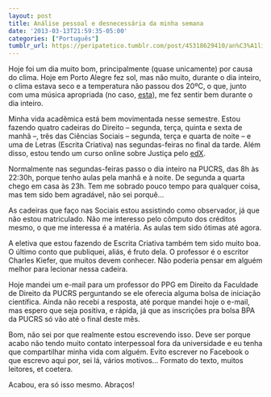 ```yaml
---
layout: post
title: Análise pessoal e desnecessária da minha semana
date: '2013-03-13T21:59:35-05:00'
categories: ["Português"]
tumblr_url: https://peripatetico.tumblr.com/post/45318629410/an%C3%A1lise-pessoal-e-desnecess%C3%A1ria-da-minha-semana
---
```

Hoje foi um dia muito bom, principalmente (quase unicamente) por causa do clima. Hoje em Porto Alegre fez sol, mas não muito, durante o dia inteiro, o clima estava seco e a temperatura não passou dos 20ºC, o que, junto com uma música apropriada (no caso, [esta](http://www.youtube.com/watch?v=CC5cYeAlcjs "They Called it Disco!")), me fez sentir bem durante o dia inteiro.

Minha vida acadêmica está bem movimentada nesse semestre. Estou fazendo quatro cadeiras do Direito – segunda, terça, quinta e sexta de manhã –, três das Ciências Sociais – segunda, terça e quarta de noite – e uma de Letras (Escrita Criativa) nas segundas-feiras no final da tarde. Além disso, estou tendo um curso online sobre Justiça pelo [edX](https://www.edx.org "edX").&nbsp;

Normalmente nas segundas-feiras passo o dia inteiro na PUCRS, das 8h às 22:30h, porque tenho aulas pela manhã e à noite. De segunda a quarta chego em casa às 23h. Tem me sobrado pouco tempo para qualquer coisa, mas tem sido bem agradável, não sei porquê…&nbsp;

As cadeiras que faço nas Sociais estou assistindo como observador, já que não estou matriculado. Não me interesso pelo cômputo dos créditos mesmo, o que me interessa é a matéria. As aulas tem sido ótimas até agora.

A eletiva que estou fazendo de Escrita Criativa também tem sido muito boa. O último conto que publiquei, aliás, é fruto dela. O professor é o escritor Charles Kiefer, que muitos devem conhecer. Não poderia pensar em alguém melhor para lecionar nessa cadeira.

Hoje mandei um e-mail para um professor do PPG em Direito da Faculdade de Direito da PUCRS perguntando se ele oferecia alguma bolsa de iniciação científica. Ainda não recebi a resposta, até porque mandei hoje o e-mail, mas espero que seja positiva, e rápida, já que as inscrições pra bolsa BPA da PUCRS só vão até o final deste mês.

Bom, não sei por que realmente estou escrevendo isso. Deve ser porque acabo não tendo muito contato interpessoal fora da universidade e eu tenha que compartilhar minha vida com alguém. Evito escrever no Facebook o que escrevo aqui por, sei lá, vários motivos… Formato do texto, muitos leitores, et coetera.

Acabou, era só isso mesmo. Abraços!


